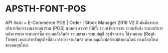 # APSTH-FONT-POS
API สินค้า + E-Commerce  POS | Order | Stock Manager 2018 V2.0 มันคือระบบบริหารจัดการงานขายหน้าร้าน (POS) แบบครบวงจร ที่มีทั้ง ระบบจัดการขาย ระบบจัดส่ง ระบบบริการหลังการขาย ระบบการซื้อ ระบบคลังสินค้า ระบบสาขา ระบบบัญชี สรุปรายงาน ใช้งานแบบ (Real-Time) เหมาะสำหรับธุรกิจที่ต้องการกระจายสินค้า ครอบคลุมถึงพ่อค้าแม่ค้าออนไลน์ ทางเลือกใหม่ของคนยุคใหม่.
